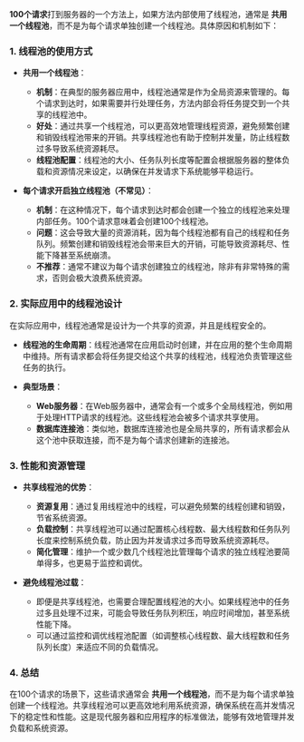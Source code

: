 **100个请求**打到服务器的一个方法上，如果方法内部使用了线程池，通常是 **共用一个线程池**，而不是为每个请求单独创建一个线程池。具体原因和机制如下：

### 1. **线程池的使用方式**

- **共用一个线程池**：
  - **机制**：在典型的服务器应用中，线程池通常是作为全局资源来管理的。每个请求到达时，如果需要并行处理任务，方法内部会将任务提交到一个共享的线程池中。
  - **好处**：通过共享一个线程池，可以更高效地管理线程资源，避免频繁创建和销毁线程池带来的开销。共享线程池也有助于控制并发量，防止线程数过多导致系统资源耗尽。
  - **线程池配置**：线程池的大小、任务队列长度等配置会根据服务器的整体负载和资源情况来设定，以确保在并发请求下系统能够平稳运行。

- **每个请求开启独立线程池（不常见）**：
  - **机制**：在这种情况下，每个请求到达时都会创建一个独立的线程池来处理内部任务。100个请求意味着会创建100个线程池。
  - **问题**：这会导致大量的资源消耗，因为每个线程池都有自己的线程和任务队列。频繁创建和销毁线程池会带来巨大的开销，可能导致资源耗尽、性能下降甚至系统崩溃。
  - **不推荐**：通常不建议为每个请求创建独立的线程池，除非有非常特殊的需求，否则会极大浪费系统资源。

### 2. **实际应用中的线程池设计**

在实际应用中，线程池通常是设计为一个共享的资源，并且是线程安全的。

- **线程池的生命周期**：线程池通常在应用启动时创建，并在应用的整个生命周期中维持。所有请求都会将任务提交给这个共享的线程池，线程池负责管理这些任务的执行。
  
- **典型场景**：
  - **Web服务器**：在Web服务器中，通常会有一个或多个全局线程池，例如用于处理HTTP请求的线程池。这些线程池会被多个请求共享使用。
  - **数据库连接池**：类似地，数据库连接池也是全局共享的，所有请求都会从这个池中获取连接，而不是为每个请求创建新的连接池。

### 3. **性能和资源管理**

- **共享线程池的优势**：
  - **资源复用**：通过复用线程池中的线程，可以避免频繁的线程创建和销毁，节省系统资源。
  - **负载控制**：共享线程池可以通过配置核心线程数、最大线程数和任务队列长度来控制系统负载，防止因为并发请求过多而导致系统资源耗尽。
  - **简化管理**：维护一个或少数几个线程池比管理每个请求的独立线程池要简单得多，也更易于监控和调优。

- **避免线程池过载**：
  - 即便是共享线程池，也需要合理配置线程池的大小。如果线程池中的任务过多且处理不过来，可能会导致任务队列积压，响应时间增加，甚至系统性能下降。
  - 可以通过监控和调优线程池配置（如调整核心线程数、最大线程数和任务队列长度）来适应不同的负载情况。

### 4. **总结**

在100个请求的场景下，这些请求通常会 **共用一个线程池**，而不是为每个请求单独创建一个线程池。共享线程池可以更高效地利用系统资源，确保系统在高并发情况下的稳定性和性能。这是现代服务器和应用程序的标准做法，能够有效地管理并发负载和系统资源。